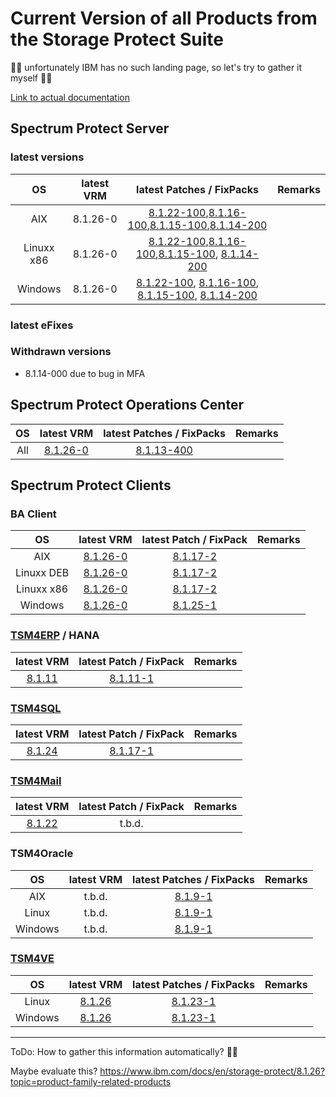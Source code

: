 # Current Version of all Products from the Storage Protect Suite
👷‍♀️ unfortunately IBM has no such landing page, so let's try to gather it myself 👷‍♀️

[Link to actual documentation](https://www.ibm.com/docs/en/storage-protect/8.1.26)

## Spectrum Protect Server

### latest versions
| OS | latest VRM | latest Patches / FixPacks | Remarks|
| :-: | :-: | :----------: | :----- |
| AIX | 8.1.26-0 | [8.1.22-100](https://ftp.software.ibm.com/storage/tivoli-storage-management/patches/server/AIX/8.1.22.100/),[8.1.16-100](https://ftp.software.ibm.com/storage/tivoli-storage-management/patches/server/AIX/8.1.16.100/),[8.1.15-100](https://ftp.software.ibm.com/storage/tivoli-storage-management/patches/server/AIX/8.1.15.100/),[8.1.14-200](https://ftp.software.ibm.com/storage/tivoli-storage-management/patches/server/AIX/8.1.14.200/) | |
| Linuxx x86 | 8.1.26-0 | [8.1.22-100](https://ftp.software.ibm.com/storage/tivoli-storage-management/patches/server/Linux/8.1.22.100/x86_64/),[8.1.16-100](https://ftp.software.ibm.com/storage/tivoli-storage-management/patches/server/Linux/8.1.16.100/x86_64/),[8.1.15-100](https://ftp.software.ibm.com/storage/tivoli-storage-management/patches/server/Linux/8.1.15.100/x86_64/), [8.1.14-200](https://ftp.software.ibm.com/storage/tivoli-storage-management/patches/server/Linux/8.1.14.200/x86_64/) | |
| Windows | 8.1.26-0 | [8.1.22-100](https://ftp.software.ibm.com/storage/tivoli-storage-management/patches/server/NT/8.1.22.100/), [8.1.16-100](https://ftp.software.ibm.com/storage/tivoli-storage-management/patches/server/NT/8.1.16.100/), [8.1.15-100](https://ftp.software.ibm.com/storage/tivoli-storage-management/patches/server/NT/8.1.15.100/), [8.1.14-200](https://ftp.software.ibm.com/storage/tivoli-storage-management/patches/server/NT/8.1.14.200/) | |

### latest eFixes

### Withdrawn versions
- 8.1.14-000 due to bug in MFA

## Spectrum Protect Operations Center

| OS | latest VRM | latest Patches / FixPacks | Remarks|
| :-: | :-: | :----------: | :----- |
| All | [8.1.26-0](https://ftp.software.ibm.com/storage/tivoli-storage-management/maintenance/opcenter/v8r1/) | [8.1.13-400](https://ftp.software.ibm.com/storage/tivoli-storage-management/patches/opcenter/8.1.13.400/)

## Spectrum Protect Clients

### BA Client

| OS | latest VRM | latest Patch / FixPack | Remarks|
| :-: | :-: | :----------: | :----- |
| AIX | [8.1.26-0](https://ftp.software.ibm.com/storage/tivoli-storage-management/maintenance/client/v8r1/AIX/BA/v8126/) | [8.1.17-2](https://ftp.software.ibm.com/storage/tivoli-storage-management/patches/client/v8r1/AIX/BA/v8117/) |
| Linuxx DEB | [8.1.26-0](https://ftp.software.ibm.com/storage/tivoli-storage-management/maintenance/client/v8r1/Linux/LinuxX86_DEB/BA/v8126/) | [8.1.17-2](https://ftp.software.ibm.com/storage/tivoli-storage-management/patches/client/v8r1/Linux/LinuxX86_DEB/v8117/) | 
| Linuxx x86 | [8.1.26-0](https://ftp.software.ibm.com/storage/tivoli-storage-management/maintenance/client/v8r1/Linux/LinuxX86_DEB/BA/v8126/) | [8.1.17-2](https://ftp.software.ibm.com/storage/tivoli-storage-management/patches/client/v8r1/Linux/LinuxX86/BA/v8117/) | 
| Windows | [8.1.26-0](https://ftp.software.ibm.com/storage/tivoli-storage-management/maintenance/client/v8r1/Windows/x64/v8126/) | [8.1.25-1](https://ftp.software.ibm.com/storage/tivoli-storage-management/patches/client/v8r1/Windows/x64/v8125/) |

### [TSM4ERP](https://www.ibm.com/docs/en/spferp) / HANA

| latest VRM | latest Patch / FixPack | Remarks|
| :-: | :----------: | :----- |
| [8.1.11](https://www.ibm.com/docs/en/spferp/8.1.11) | [8.1.11-1](https://ftp.software.ibm.com/storage/tivoli-storage-management/patches/tivoli-data-protection/r3/v81111/hana/) | |

### [TSM4SQL](https://www.ibm.com/docs/en/spfd)
| latest VRM | latest Patch / FixPack | Remarks|
| :-: | :----------: | :----- |
| [8.1.24](https://www.ibm.com/docs/en/spfd/8.1.24) | [8.1.17-1](https://ftp.software.ibm.com/storage/tivoli-storage-management/patches/tivoli-data-protection/sql/v8117/windows/) | |

### [TSM4Mail](https://www.ibm.com/docs/en/spfm)

| latest VRM | latest Patch / FixPack | Remarks|
| :-: | :----------: | :----- |
| [8.1.22](https://www.ibm.com/docs/en/spfm/8.1.22) | t.b.d. | |

### TSM4Oracle
| OS | latest VRM | latest Patches / FixPacks | Remarks|
| :-: | :-: | :----------: | :----- |
| AIX | t.b.d. | [8.1.9-1](https://ftp.software.ibm.com/storage/tivoli-storage-management/patches/tivoli-data-protection/oracle/aix/v819/) | |
| Linux | t.b.d. | [8.1.9-1](https://ftp.software.ibm.com/storage/tivoli-storage-management/patches/tivoli-data-protection/oracle/linux/linux86_64/v819/) | |
| Windows | t.b.d. | [8.1.9-1](https://ftp.software.ibm.com/storage/tivoli-storage-management/patches/tivoli-data-protection/oracle/win/x64/v819/) | |

### [TSM4VE](https://www.ibm.com/docs/en/spfve)
| OS | latest VRM | latest Patches / FixPacks | Remarks|
| :-: | :-: | :----------: | :----- |
| Linux | [8.1.26](https://www.ibm.com/docs/en/spfve/8.1.26) | [8.1.23-1](https://ftp.software.ibm.com/storage/tivoli-storage-management/patches/tivoli-data-protection/vmware/linux/linux86/v8123/) | |
| Windows | [8.1.26](https://www.ibm.com/docs/en/spfve/8.1.26) | [8.1.23-1](https://ftp.software.ibm.com/storage/tivoli-storage-management/patches/tivoli-data-protection/vmware/windows/v8123/) | |

---
ToDo:
How to gather this information automatically? 👷‍♀️

Maybe evaluate this? https://www.ibm.com/docs/en/storage-protect/8.1.26?topic=product-family-related-products
